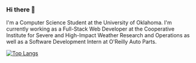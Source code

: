 ### Hi there 👋
I'm a Computer Science Student at the University of Oklahoma. I'm currently working as a Full-Stack Web Developer at the Cooperative Institute for Severe and High-Impact Weather Research and Operations as well as a Software Development Intern at O'Reilly Auto Parts.

[![Top Langs](https://github-readme-stats-git-masterrstaa-rickstaa.vercel.app/api/top-langs/?username=proesslet)](https://github.com/anuraghazra/github-readme-stats)

<!--
**proesslet/proesslet** is a ✨ _special_ ✨ repository because its `README.md` (this file) appears on your GitHub profile.

Here are some ideas to get you started:

- 🔭 I’m currently working on ...
- 🌱 I’m currently learning ...
- 👯 I’m looking to collaborate on ...
- 🤔 I’m looking for help with ...
- 💬 Ask me about ...
- 📫 How to reach me: ...
- 😄 Pronouns: ...
- ⚡ Fun fact: ...
-->
